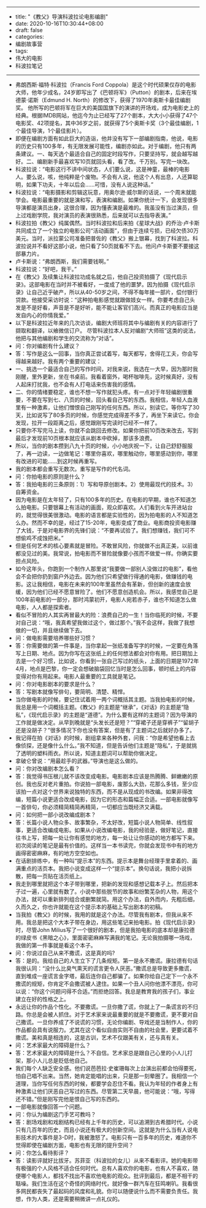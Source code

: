 - --
- title: "《教父》导演科波拉论电影编剧"
- date: 2020-10-16T10:30:44+08:00
- draft: false
- categories: 
- 编剧故事营
- tags: 
- 伟大的电影
- 科波拉笔记
- --
- 弗朗西斯·福特·科波拉（Francis Ford Coppola）是这个时代硕果仅存的电影大师，他年少成名，24岁即写出了《巴顿将军》（Putton）的剧本，后来在埃德蒙·诺斯（Edmund H. North）的修改下，获得了1970年奥斯卡最佳编剧奖。 他所写的巴顿将军在巨大的美国国旗下的演讲的开场戏，成为电影史上的经典。根据IMDB网站，他迄今为止已经写了27个剧本，大大小小获得了47个电影奖、42项提名，其中36岁之前，就获得了5个奥斯卡奖（3个最佳编剧，1个最佳导演，1个最佳影片）。
- 即便在编剧方面有如此巨大的造诣，他并没有写下一部编剧指南，他说，电影的历史只有100多年，有无限发展可能性，编剧亦如此。对于编剧，他只有两条建议。一、每天选个最适合自己的固定时段写作，只要坚持写，就会越写越好。二、编剧新手最喜欢写10页就回头看，看了改。千万别。写完一块改。
- 科波拉说：“电影这行不讲中间状态，人们要么说，这是神童，最棒的电影人。要么说，咳，他纯粹是个废物。不会有人说，他这个人有出息，人还算聪明，如果下功夫，十年以后会……可惜，没有人说这种话。”
- 科波拉说：“电影摄影和剪辑这玩意，用奥尔逊·威尔斯的话说，一个周末就能学会。电影最重要的就是演和写，表演和编剧。如果你统计一下，会发现很多导演都是演员出身，这很合理，因为懂表演是最难的。我虽没有当过演员，但上过戏剧学院，我对演员的表演很熟悉，后来就可以去指导表演。”
- 科波拉拍《教父》纯属偶然。当时科波拉和后来拍《星球大战》的乔治·卢卡斯共同成立了一个独立的电影公司“活动画面”，但由于连续亏损，已经欠债30万美元。当时，派拉蒙公司准备把普佐的《教父》搬上银幕，找到了科波拉。科波拉说并不看好这部小说，他只看了50页就看不下去。他问卢卡斯要不要接这部暴力片。
- 卢卡斯说：“弗朗西斯，我们需要钱啊。”
- 科波拉说：“好吧，我干。”
- 在《教父》及续集让科波拉功成名就之后，他自己投资拍摄了《现代启示录》。这部电影在当时并不被看好，一度成了他的噩梦。因为拍摄《现代启示录》让自己近乎破产，所以从40-50岁之间，不得不每年接一部片，偿付银行贷款。他接受采访时说：“这种拍电影感觉就跟做妓女一样。你要考虑自己头发是不是好看，声音是不是好听，能不能让客官们高兴。而真正的电影应当是发自内心的你情我爱。”
- 以下是科波拉近年来的几次访谈，编剧大师班将其中与编剧有关的内容进行了撷取和翻译，以飨微信订户。 尽管科波拉本人反对编剧“大师班”这类的说法，他把与其他编剧和学生的交流称为“对话”。
- 问：你对编剧有什么建议？
- 答：写作是这么一回事，当你真正尝试着写，每天都写，舍得花工夫，你会写得越来越好。我有两个重要的建议：
- 一、挑选一个最适合自己的写作时间，对我来说，我选在一大早，因为那时我刚醒，里外更新，坐在书桌前。我看着窗外，喝杯咖啡先，这时候真好，没有人起床打扰我，也不会有人打电话来伤害我的感情。
- 二、你的情绪要稳定，谁也不想一写作就犯头疼。有一点对于年轻编剧很重要，不要在写到七、八页的时候，回头看自己写的东西。我相信，年轻人血液里有一种激素，让他们憎恨自己刚写的任何东西。所以，别读它。等你写了30天，比如说写了80多页的时候，你感觉完成得差不多了，再坐下来读它。你会发现，拉开一段距离之后，感觉跟刚写完读时已经不一样了。
- 只要你不写完马上读，你就不会跳回去修改。如果你把前10页改来改去，写到最后才发现前10页根本就应该从剧本中砍掉，那该多浪费。
- 所以，当你的剧本攒到八九十页的时候，小小地庆祝一下，让自己舒舒服服了，再一边读，一边做笔记：哪里你喜欢，哪里触动你，哪里感动到你，哪里有改进的可能……到这时候再重写。
- 我的剧本都会重写无数次。重写是写作的代名词。
- 问：你拍电影的原则是什么？
- 答：我拍电影的三条原则：1）写和导原创剧本。2）使用最现代的技术。3）自筹资金。
- 因为电影是在太年轻了，只有100多年的历史。在电影的早期，谁也不知道怎么拍电影。只要银幕上有活动的画面，观众即喜欢。人们看到火车开进站台的，就觉得很美很激动。电影的语言都是实验性的，因为拍电影的人不知道怎么办。然而不幸的是，经过了15-20年，电影变成了商业。电影商投资电影赚了大钱，于是对电影界的先锋们说：“不要再试验了。我们想赚钱，我们可不想偷鸡不成蚀把米。”
- 但是任何艺术的核心要素就是冒险。不敢冒风险，你就做不出真正美，以前谁都没见过的美。我常说，拍电影而不冒险就像要小孩而不做爱一样。你确实要担点风险。
- 如今这年头，你跑到一个制作人那里说“我要做一部别人没做过的电影”，看他会不会把你扔到窗户外边去。因为他们只希望做行得通的电影，做赚钱的电影。这让我相信，电影在未来的100年里虽然会有革新，但创新的速度会放缓，因为他们已经不愿意冒险了。他们不愿意创造机会。所以，我感觉自己是100年前电影的一部分，那时鸿蒙初开，电影人宛若赤子，谁也不知道怎么做电影，人人都是探索者。
- 看似不冒险的人其实再冒最大的险：浪费自己的一生！当你临死的时候，不要对自己说：“哦，我真希望我做过这个，做过那个。”我不会这样，我做了我想做的一切，并且继续做下去。
- 问：做电影需要培养哪些好习惯？
- 答：你需要做的第一件事是，当你拿起一张纸准备写字的时候，一定要在角落写上日期、地点。因为你写在这张纸上的任何想法都会对你有用。把日期加上去是一个好习惯，比如说，你看到一张自己写过的纸头，上面的日期是1972年4月，地点是巴黎，你一定会想破脑袋回忆当时是怎么回事，顿时纸上的内容变得对你有用起来。电影人最重要的工具就是笔记。
- 问：你对电影剧本的要求是什么？
- 答：写剧本就像写俳句，要简明、清楚、精悍。
- 当你做电影的时候，要记住试着用一两个词概括其主题。当我拍电影的时候，我总是用一个词概括主题。《教父》的主题是“继承”，《对话》的主题是“隐私”，《现代启示录》的主题是“道德”。为什么要有这样的主题词？因为导演的工作就是做决定。从早到晚就是“头发长还是短？”“穿裙子还是穿裤子”“留胡子还是没胡子？”很多情况下你也没有答案，但是有了主题词之后就好办多了。
- 我记得在拍《对话》的时候，剧组拿来各种外套，问我：“你是希望他看上去像侦探，还是像什么什么。”我不知道，但是告诉他们主题是“隐私”，于是就挑了透明的塑料雨衣。所以说，知道主题词可以帮助你做决定。
- 拿破仑曾说：“用最趁手的武器。”导演也是这么做的。
- 问：你对改编剧本怎么看？
- 答：我觉得书压根儿就不该改变成电影。电影剧本应该是热腾腾、鲜嫩嫩的原创。我也反对老片重拍。你说拍一部电影，废那么大劲，花那么多钱，至少应该拍一点对这个世界来说独特的东西，而不是从现成的书改编。如果非得改编，短篇小说更适合改成电影，因为它的形态和篇幅正合适。一部电影就像写一首俳句，你必须精简精简再精简，一切都应当既经济又满载。
- 问：如何把一部小说改编成剧本？
- 答：长篇小说人物众多、故事繁杂，不太好改，短篇小说人物简单、线性叙事，更适合改编成电影。如果从小说改编电影，我的经验是，做好笔记，直接往书上写，把每一处让你有感觉的地方，每一处让让你感动的地方都写下来。初次阅读的笔记是最有价值的。这样当一本书读完，你就会发现书中有的地方画得密密麻麻，有的地方空空如也。
- 在话剧排练中，有一种叫“提示本”的东西。提示本是舞台经理手里拿着的、画满重点的活页本。我把小说变成这样一个“提示本”。换句话说，我把小说拆散，把每一页贴在活页纸上。
- 我走到哪里就把这个本子带到哪里，把新的发现和感想记载本子上。然后把本子过一遍，心里就有数了。小说中那些脱节的故事和纷繁芜杂的人物，用这个办法，就可以重新排列组合或删繁就简。用这个办法，自外而内，先粗后细，久而久之，你也许就能在这个提示本的基础上写出剧本的初稿。
- 当我拍《教父》的时候，我用的就是这个办法。尽管我有剧本，但我从来不用。我总是把这个大本子带在身边，用这些笔记来拍电影。拍《现代启示录》时，尽管John Milius写了一个很好的剧本，但是我拍电影的底本却是康拉德的绿皮书《黑暗之心》，里面密密麻麻写满我的笔记。无论我拍摄哪一场戏，我做的第一件事就是看这个本子。
- 问：你说过自己从来不撒谎，这是真的吗?
- 答：是的。我给自己的人生立下了几条规矩。第一是永不撒谎。康拉德有句话我很认同：“没什么比臭气熏天的谎言更令人厌恶。”撒谎总是导致更多撒谎，直到堆成一座谎言金字塔，最后连你自己都骗了。如果你给自己定下一个永不撒谎的规矩，你肯定不会撒谎被人逮住。如果一个丑人问你他漂不漂亮，你可以说：“你这个问题问得不合适。”而拒绝回答。我总是教育我的孩子们，事业建立在好的性格之上。
- 永远让你的作品个性化。不要撒谎。一旦你撒了谎，你就上了一条谎言的不归路。你总是会被人抓住。对于艺术家来说最重要的就是不要撒谎，更不要对自己撒谎。一旦你养成了不说谎的习惯，无论你编剧、导戏还是当制作人，你的作品都会具有说服力。尤其在这个看似自由实则不自由的社会里，更要试着不撒谎。美和真是相连的，这是古训，艺术不仅跟美有关，还与真有关。
- 问：艺术家最大的障碍是什么？
- 答：艺术家最大的障碍是什么？不自信。艺术家总是跟自己心里的小人儿打架，那小人儿总是贬低他自己。
- 我们每个人缺乏安全感。他们说芭芭拉·史崔珊每次上台演出前都会怕得要死，怕自己唱不出来。当然，她肯定能唱的出来，只是那一刻晕圈了。我相信一个道理，当你写任何东西的时候，都要学会忍住不看。我认为年轻的作者身上有种激素让他们厌恶自己写过的东西。尽管第二天早晨，他可能说：“哦，写得还不错。”但是刚写完他是恨自己写的东西的。
- 一部电影就像回答一个问题。
- 问：你认为编剧这门手艺可教吗？
- 答：剧场戏剧和戏剧结构已经有上千年的历史，可以追溯到古希腊时代。小说只有几百年的历史，而且小说还有极大的创新空间。这就是为什么当有人说电影技术的大事件是3-D时，我被激怒了。电影只有一百多年的历史，难道你不觉得即使在编剧方面，电影也有无限的提升空间？
- 问：你怎么看待影评？
- 答：读影评就好比拔牙。苏菲亚（科波拉的女儿）从来不看影评。她的电影带有极强的个人风格不适合任何时代。总有人喜欢你的电影，也有人不喜欢，随便哪个电影人，都找不找出不喜欢他电影的观众。批评到最后，都是不相干的聒噪。我们生活在这个奇怪的网络时代，就好像一群汽车在狂鸣喇叭。我看很多网民都丧失了最起码的风度和礼貌。你可以随便说什么而不需要负责任。我想，作为人类，还是需要稍微讲一点礼仪的。
